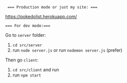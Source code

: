 ``` === Production mode or just my site: ===```

https://pokedolist.herokuapp.com/


``` === For dev mode:=== ```

Go to ```server``` folder:
1. ```cd src/server```
2. run ```node server.js```
or
run ```nodemon server.js``` (prefer)

Then go ```client```: 
1. ```cd src/client``` and run
2. run ```npm start```

